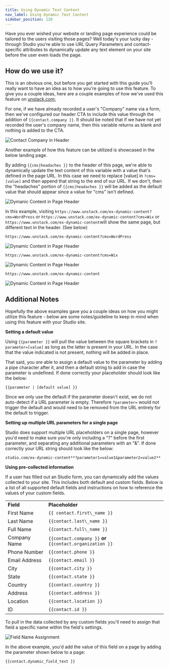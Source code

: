 ```yaml
---
title: Using Dynamic Text Content
nav_label: Using Dynamic Text Content
sidebar_position: 120
---
```


Have you ever wished your website or landing page experience could be tailored to the users visiting those pages? Well
today's your lucky day - through Studio you're able to use URL Query Parameters and contact-specific attributes to
dynamically update any text element on your site before the user even loads the page.

## How do we use it?

This is an obvious one, but before you get started with this guide you'll really want to have an idea as to how you're
going to use this feature. To give you a couple ideas, here are a couple examples of how we've used this feature
on [unstack.com:](https://www.unstack.com/)

For one, if we have already recorded a user's "Company" name via a form, then we've configured our header CTA to include
this value through the addition of `{{contact.company }}`. It should be noted that if we have not yet recorded the
user's company name, then this variable returns as blank and nothing is added to the CTA.

 ![Contact Company in Header](/assets/studio/our_header.png) 

Another example of how this feature can be utilized is showcased in the below landing page.

By adding `{{cms|headaches }}` to the header of this page, we're able to dynamically update the text content of this
variable with a value that's defined in the page URL. In this case we need to replace [value] in `?cms=[value]` and then
append that string to the end of our URL. If we don't, then the "headaches" portion of `{{cms|headaches }}` will be
added as the default value that should appear since a value for "cms" isn't defined.

 ![Dymanic Content in Page Header](/assets/studio/newhomepage.png)

In this example, visiting `https://www.unstack.com/ex-dynamic-content?cms=WordPress`
or  `https://www.unstack.com/ex-dynamic-content?cms=Wix` or `https://www.unstack.com/ex-dynamic-content`will show the
same page, but different text in the header. (See below)

`https://www.unstack.com/ex-dynamic-content?cms=WordPress`

![Dynamic Content in Page Header](/assets/studio/cms-wordpress.png)

`https://www.unstack.com/ex-dynamic-content?cms=Wix`

![Dynamic Content in Page Header](/assets/studio/cms-wix.png)

`https://www.unstack.com/ex-dynamic-content`

![Dynamic Content in Page Header](/assets/studio/cms-undefined.png)

##         

## Additional Notes

Hopefully the above examples gave you a couple ideas on how you might utilize this feature - below are some
notes/guideline to keep in mind when using this feature with your Studio site.

**Setting a default value**

Using `{{parameter }}` will pull the value between the square brackets in `?parameter=[value]` as long as the latter is
present in your URL. In the case that the value indicated is not present, nothing will be added in place.

That said, you *are* able to assign a default value to the parameter by adding a pipe character after it, and then a
default string to add in case the parameter is undefined. If done correctly your placeholder should look like the below:

`{{parameter | [default value] }}`

Since we only use the default if the parameter doesn't exist, we do not auto-detect if a URL parameter is empty.
Therefore `?parameter=` would not trigger the default and would need to be removed from the URL entirely for the default
to trigger.

**Setting up multiple URL parameters for a single page**

Studio does support multiple URL placeholders on a single page, however you'd need to make sure you're only including
a "?" before the first parameter, and separating any additional parameters with an "&". If done correctly your URL
string should look like the below:

`studio.com/ex-dynamic-content**?parameter1=value1&parameter2=value2**`

**Using pre-collected information**

If a user has filled out an Studio form, you can dynamically add the values collected to your site. This includes both
default and custom fields. Below is a list of all supported default fields and instructions on how to reference the
values of your custom fields.

|               |                                                           |
|---------------|-----------------------------------------------------------|
| **Field**     | **Placeholder**                                           |
| First Name    | `{{ contact.first\_name }}`                               |
| Last Name     | `{{contact.last\_name }}`                                 |
| Full Name     | `{{contact.full\_name }}`                                 |
| Company Name  | `{{contact.company }}` **or** `{{contact.organization }}` |
| Phone Number  | `{{contact.phone }}`                                      |
| Email Address | `{{contact.email }}`                                      |
| City          | `{{contact.city }}`                                       |
| State         | `{{contact.state }}`                                      |
| Country       | `{{contact.country }}`                                    |
| Address       | `{{contact.address }}`                                    |
| Location      | `{{contact.location }}`                                   |
| ID            | `{{contact.id }}`                                         |

To pull in the data collected by any custom fields you'll need to assign that field a specific name within the field's
settings.

![Field Name Assignment](/assets/studio/field_name.png)

In the above example, you'd add the value of this field on a page by adding the parameter shown below to a page:

`{{contact.dynamic_field_text }}`


